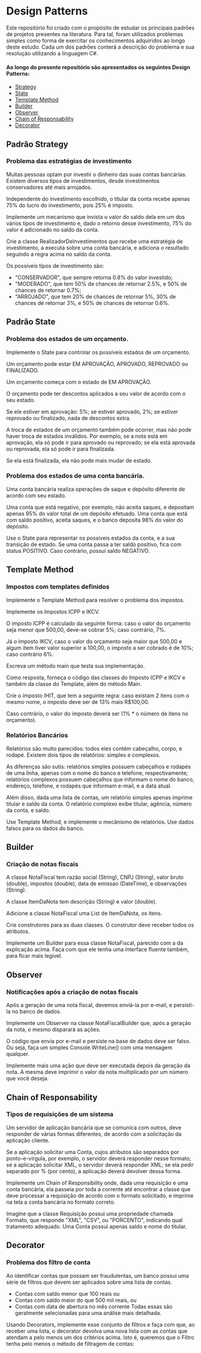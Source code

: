 # Design Patterns

Este repositório foi criado com o propósito de estudar os principais padrões de projetos presentes na literatura. Para tal, foram utilizados problemas simples como forma de exercitar os conhecimentos adquiridos ao longo deste estudo. Cada um dos padrões conterá a descrição do problema e sua resolução utilizando a linguagem C#.


<a name="ancora"></a>
#### Ao longo do presente repositório são apresentados os seguintes Design Patterns:
- [Strategy](#strategy)
- [State](#state)
- [Template Method](#template)
- [Builder](#builder)
- [Observer](#observer)
- [Chain of Responsability](#chain)
- [Decorator](#decorator)

## Padrão Strategy
<div id = "strategy">

### Problema das estratégias de investimento

Muitas pessoas optam por investir o dinheiro das suas contas bancárias. Existem diversos tipos de investimentos, desde investimentos conservadores até mais arrojados.

Independente do investimento escolhido, o titular da conta recebe apenas 75% do lucro do investimento, pois 25% é imposto.

Implemente um mecanismo que invista o valor do saldo dela em um dos vários tipos de investimento e, dado o retorno desse investimento, 75% do valor é adicionado no saldo da conta.

Crie a classe RealizadorDeInvestimentos que recebe uma estratégia de investimento, a executa sobre uma conta bancária, e adiciona o resultado seguindo a regra acima no saldo da conta.

Os possíveis tipos de investimento são:

- "CONSERVADOR", que sempre retorna 0.8% do valor investido;
- "MODERADO", que tem 50% de chances de retornar 2.5%, e 50% de chances de retornar 0.7%;
- "ARROJADO", que tem 20% de chances de retornar 5%, 30% de chances de retornar 3%, e 50% de chances de retornar 0.6%.

</div>

## Padrão State
<div id = "state">

### Problema dos estados de um orçamento.

Implemente o State para controlar os possíveis estados de um orçamento.

Um orçamento pode estar EM APROVAÇÃO, APROVADO, REPROVADO ou FINALIZADO.

Um orçamento começa com o estado de EM APROVAÇÃO.

O orçamento pode ter descontos aplicados a seu valor de acordo com o seu estado.

Se ele estiver em aprovação: 5%; se estiver aprovado, 2%; se estiver reprovado ou finalizado, nada de descontos extra.

A troca de estados de um orçamento também pode ocorrer, mas não pode haver troca de estados inválidos. Por exemplo, se a nota está em aprovação, ela só pode ir para aprovado ou reprovado; se ela está aprovada ou reprovada, ela só pode ir para finalizada.

Se ela está finalizada, ela não pode mais mudar de estado.

### Problema dos estados de uma conta bancária.
Uma conta bancária realiza operações de saque e depósito diferente de acordo com seu estado.

Uma conta que está negativo, por exemplo, não aceita saques, e depositam apenas 95% do valor total de um depósito efetuado. Uma conta que está com saldo positivo, aceita saques, e o banco deposita 98% do valor do depósito.

Use o State para representar os possíveis estados da conta, e a sua transição de estado. Se uma conta passa a ter saldo positivo, fica com status POSITIVO. Caso contrário, possui saldo NEGATIVO.

</div>

## Template Method

<div id = "template">

### Impostos com templates definidos

Implemente o Template Method para resolver o problema dos impostos.

Implemente os Impostos ICPP e IKCV.

O imposto ICPP é calculado da seguinte forma: caso o valor do orçamento seja menor que 500,00, deve-se cobrar 5%; caso contrário, 7%.

Já o imposto IKCV, caso o valor do orçamento seja maior que 500,00 e algum item tiver valor superior a 100,00, o imposto a ser cobrado é de 10%; caso contrário 6%.

Escreva um método main que testa sua implementação.

Como resposta, forneça o código das classes do Imposto ICPP e IKCV e também da classe do Template, além do método Main.

Crie o imposto IHIT, que tem a seguinte regra: caso existam 2 ítens com o mesmo nome, o imposto deve ser de 13% mais R$100,00.

Caso contrário, o valor do imposto deverá ser (1% * o número de ítens no orçamento).

### Relatórios Bancários

Relatórios são muito parecidos: todos eles contém cabeçalho, corpo, e rodapé. Existem dois tipos de relatórios: simples e complexos.

As diferenças são sutis: relatórios simples possuem cabeçalhos e rodapés de uma linha, apenas com o nome do banco e telefone, respectivamente; relatórios complexos possuem cabeçalhos que informam o nome do banco, endereço, telefone, e rodapés que informam e-mail, e a data atual.

Além disso, dada uma lista de contas, um relatório simples apenas imprime titular e saldo da conta. O relatório complexo exibe titular, agência, número da conta, e saldo.

Use Template Method, e implemente o mecânismo de relatórios. Use dados falsos para os dados do banco.

</div>

## Builder
<div id = "builder">

### Criação de notas fiscais
A classe NotaFiscal tem razão social (String), CNPJ (String), valor bruto (double), impostos (double), data de emissao (DateTime), e observações (String).

A classe ItemDaNota tem descrição (String) e valor (double).

Adicione a classe NotaFiscal uma List de ItemDaNota, os itens.

Crie construtores para as duas classes. O construtor deve receber todos os atributos.

Implemente um Builder para essa classe NotaFiscal, parecido com a da explicação acima. Faça com que ele tenha uma interface fluente também, para ficar mais legível.

</div></div>


## Observer
<div id="observer">

### Notificações após a criação de notas fiscais

Após a geração de uma nota fiscal, devemos enviá-la por e-mail, e persisti-la no banco de dados.

Implemente um Observer na classe NotaFiscalBuilder que, após a geração da nota, o mesmo disparará as ações.

O código que envia por e-mail e persiste na base de dados deve ser falso. Ou seja, faça um simples Console.WriteLine() com uma mensagem qualquer.

Implemente mais uma ação que deve ser executada depois da geração da nota. A mesma deve imprimir o valor da nota multiplicado por um número que você deseja.
</div>

## Chain of Responsability

<div id = "chain">

### Tipos de requisições de um sistema

Um servidor de aplicação bancária que se comunica com outros, deve responder de várias formas diferentes, de acordo com a solicitação da aplicação cliente.

Se a aplicação solicitar uma Conta, cujos atributos são separados por ponto-e-vírgula, por exemplo, o servidor deverá responder nesse formato; se a aplicação solicitar XML, o servidor deverá responder XML; se ela pedir separado por % (por cento), a aplicação deverá devolver dessa forma.

Implemente um Chain of Responsibility onde, dada uma requisição e uma conta bancária, ela passeia por toda a corrente até encontrar a classe que deve processar a requisição de acordo com o formato solicitado, e imprime na tela a conta bancária no formato correto.

Imagine que a classe Requisição possui uma propriedade chamada Formato, que responde "XML", "CSV", ou "PORCENTO", indicando qual tratamento adequado. Uma Conta possui apenas saldo e nome do titular.
</div>

## Decorator

<div id = "decorator">


### Problema dos filtro de conta

Ao identificar contas que possam ser fraudulentas, um banco possui uma série de filtros que devem ser aplicados sobre uma lista de contas.

- Contas com saldo menor que 100 reais ou
- Contas com saldo maior do que 500 mil reais, ou
- Contas com data de abertura no mês corrente Todas essas são geralmente selecionadas para uma análise mais detalhada.

Usando Decorators, implemente esse conjunto de filtros e faça com que, ao receber uma lista, o decorator devolva uma nova lista com as contas que atendam a pelo menos um dos critérios acima. Isto é, queremos que o Filtro tenha pelo menos o método de filtragem de contas:

</div>